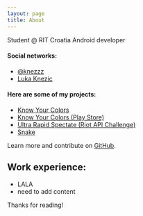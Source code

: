 ```yaml
---
layout: page
title: About
---
```


<p class="message">
  Student @ RIT Croatia
  Android developer
</p>

#### Social networks:

* [@knezzz](https://twitter.com/knezzz)
* [Luka Knezic](https://hr.linkedin.com/in/knezzz)

#### Here are some of my projects:

* [Know Your Colors](https://github.com/knezzz/KnowColors)
* [Know Your Colors (Play Store)](https://play.google.com/store/apps/details?id=hr.knezzz.colors)
* [Ultra Rapid Spectate (Riot API Challenge)](https://github.com/knezzz/URS)
* [Snake](https://github.com/knezzz/snake)

Learn more and contribute on [GitHub](https://github.com/knezzz).

## Work experience:


* LALA
* need to add content

Thanks for reading!
